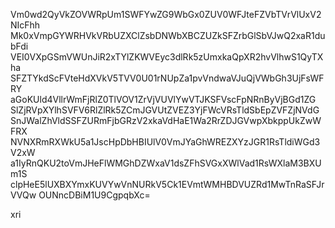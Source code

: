 Vm0wd2QyVkZOVWRpUm1SWFYwZG9WbGx0ZUV0WFJteFZVbTVrVlUxV2NIcFhh
Mk0xVmpGYWRHVkVRbUZXClZsbDNWbXBCZUZkSFZrbGlSbVJwQ2xaR1dubFdi
VEI0VXpGSmVWUnJiR2xTYlZKWVEyc3dlRk5zUmxkaQpXR2hvVlhwS1QyTXha
SFZTYkdScFVteHdXVkV5TVV0U01rNUpZa1pvVndwaVJuQjVWbGh3UjFsWFRY
aGoKUld4VllrWmFjRlZ0TlVOV1ZrVjVUVlYwVTJKSFVscFpNRnByVjBGd1ZG
SlZjRVpXYlhSVFV6RlZlRk5ZCmJGVUtZVEZ3YjFWcVRsTldSbEpZVFZjNVdG
SnJWalZhVldSSFZURmFjbGRzV2xkaVdHaE1Wa2RrZDJGVwpXbkppUkZwWFRX
NVNXRmRXWkU5a1JscHpDbHBIUlV0VmJYaGhWREZXYzJGR1RsTldiWGd3V2xW
a1IyRnQKU2toVmJHeFlWMGhDZWxaV1dsZFhSVGxXWlVad1RsWXlaM3BXUm1S
clpHeE5lUXBXYmxKUVYwVnNURkV5Ck1EVmtWMHBDVUZRd1MwTnRaSFJrVVQw
OUNncDBiM1U9CgpqbXc=

xri